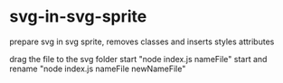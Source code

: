 # svg-in-svg-sprite
prepare svg in svg sprite, removes classes and inserts styles attributes

drag the file to the svg folder
start "node index.js nameFile"
start and rename "node index.js nameFile newNameFile"
